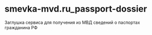 # smevka-mvd.ru_passport-dossier
Заглушка сервиса для получения из МВД сведений о паспортах гражданина РФ
